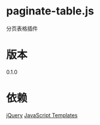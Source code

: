 # paginate-table.js
分页表格插件

# 版本 
0.1.0

# 依赖
[jQuery](http://jquery.com/download/)
[JavaScript Templates](https://blueimp.github.io/JavaScript-Templates/)
